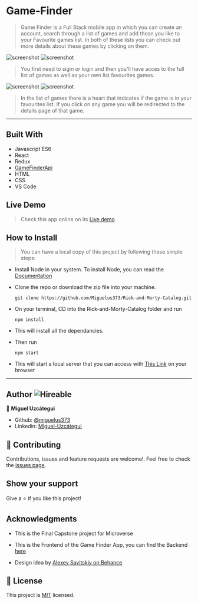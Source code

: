 # Game-Finder

> Game Finder is a Full Stack mobile app in which you can create an account, search through a list of games and add those you like to your Favourite games list. In both of these lists you can check out more details about these games by clicking on them.

![screenshot](./src/assets/images/screenshot1.png) ![screenshot](./src/assets/images/screenshot2.png)
> You first need to sigin or login and then you'll have acces to the full list of games as well as your own list favourites games.

![screenshot](./src/assets/images/screenshot3.png) ![screenshot](./src/assets/images/screenshot4.png)
> In the list of games there is a heart that indicates if the game is in your favourites list. If you click on any game you will be redirected to the details page of that game.

---

## Built With

- Javascript ES6
- React
- Redux
- [GameFinderApi](https://github.com/Miguelus373/Game-Finder-API)
- HTML
- CSS
- VS Code

## Live Demo

> Check this app online on its [Live demo](https://gamefinderapp.herokuapp.com/)

## How to Install

> You can have a local copy of this project by following these simple steps:

- Install Node in your system. To install Node, you can read the [Documentation](https://nodejs.org/en/download/package-manager/)
- Clone the repo or download the zip file into your machine. 
    ``` 
   git clone https://github.com/Miguelus373/Rick-and-Morty-Catalog.git
    ``` 
- On your terminal, CD into the Rick-and-Morty-Catalog folder and run
    ``` 
   npm install
    ``` 
- This will install all the dependancies.

- Then run 
    ``` 
   npm start
    ``` 
- This will start a local server that you can access with [This Link](http://localhost:8000/) on your browser

---


## Author  ![Hireable](https://img.shields.io/badge/HIREABLE-YES-yellowgreen&?style=for-the-badge)

👤 **Miguel Uzcátegui**

- Github: [@miguelus373](https://github.com/miguelus373)
- Linkedin: [Miguel-Uzcátegui](https://www.linkedin.com/in/miguelus/)


## 🤝 Contributing

Contributions, issues and feature requests are welcome!. Feel free to check the [issues page](https://github.com/Miguelus373/Game-Finder/issues).

## Show your support

Give a ⭐️ if you like this project!

## Acknowledgments

- This is the Final Capstone project for Microverse

- This is the Frontend of the Game Finder App, you can find the Backend [here](https://github.com/Miguelus373/Game-Finder-API)

- Design idea by [Alexey Savitskiy on Behance](https://www.behance.net/alexey_savitskiy)

## 📝 License
This project is [MIT](https://github.com/Miguelus373/Game-Finder/blob/develop/LICENSE) licensed.